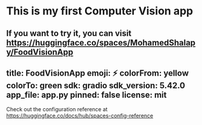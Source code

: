 # This is my first Computer Vision app 
If you want to try it, you can visit https://huggingface.co/spaces/MohamedShalapy/FoodVisionApp
---
title: FoodVisionApp
emoji: ⚡
colorFrom: yellow
colorTo: green
sdk: gradio
sdk_version: 5.42.0
app_file: app.py
pinned: false
license: mit
---

Check out the configuration reference at https://huggingface.co/docs/hub/spaces-config-reference
